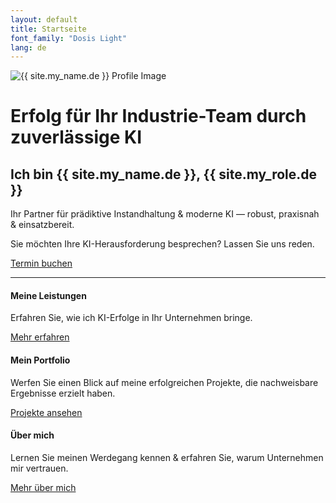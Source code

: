 ```yaml
---
layout: default
title: Startseite
font_family: "Dosis Light"
lang: de
---
```


<div class="container_center">
  <img src="{{ site.profile_image }}" alt="{{ site.my_name.de }} Profile Image" class="logo" />

  <h1>Erfolg für Ihr Industrie-Team durch zuverlässige KI</h1>
  <h2>Ich bin {{ site.my_name.de }}, {{ site.my_role.de }}</h2>
  <!-- <h3>Einzelunternehmer von {{ site.company }}</h3> -->

  <div class="slogan">Ihr Partner für prädiktive Instandhaltung & moderne KI — robust, praxisnah & einsatzbereit.</div>

  <p>Sie möchten Ihre KI-Herausforderung besprechen? Lassen Sie uns reden.</p>
  <a href="{{ site.meeting_link }}" target="_blank" class="book-call-btn">Termin buchen</a>

</div>
<hr />

<div class="highlights">
  <div>
    <i class="fa fa-star fa-spin fa-3x"></i>
    <h4>Meine Leistungen</h4>
    <p>Erfahren Sie, wie ich KI-Erfolge in Ihr Unternehmen bringe.</p>
    <a href="{{ site.baseurl }}/de/services">Mehr erfahren</a>
  </div>
  <div>
    <i class="fa fa-trophy fa-4x"></i>
    <h4>Mein Portfolio</h4>
    <p>Werfen Sie einen Blick auf meine erfolgreichen Projekte, die nachweisbare Ergebnisse erzielt haben.</p>
    <a href="{{ site.baseurl }}/de/portfolio">Projekte ansehen</a>
  </div>
  <div>
    <i class="fa fa-user fa-3x"></i>
    <h4>Über mich</h4>
    <p>Lernen Sie meinen Werdegang kennen & erfahren Sie, warum Unternehmen mir vertrauen.</p>
    <a href="{{ site.baseurl }}/de/about">Mehr über mich</a>
  </div>
</div>
